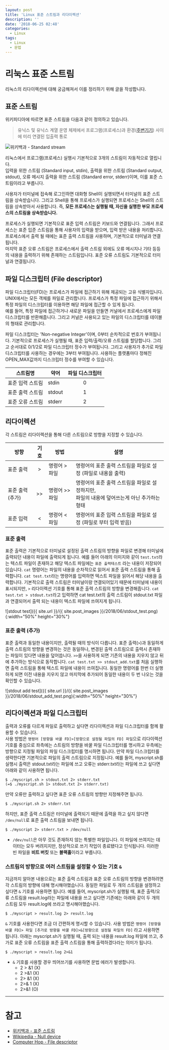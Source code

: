 ```yaml
---
layout: post
title: 'Linux 표준 스트림과 리다이렉션'
description: ''
date: '2018-06-25 02:48'
categories:
  - Linux
tags:
  - Linux
  - 문법
---
```


# 리눅스 표준 스트림

리눅스의 리다이렉션에 대해 궁금해져서 이를 정리하기 위해 글을 작성합니다.

## 표준 스트림

위키피디아에 따르면 표준 스트림을 다음과 같이 정의하고 있습니다.

> 유닉스 및 유닉스 계열 운영 체제에서 프로그램(프로세스)과 환경([주변기기](https://ko.wikipedia.org/wiki/%EB%8B%A8%EB%A7%90%EA%B8%B0)) 사이에 미리 연결된 입출력 통로

![위키백과 - Standard stream](https://upload.wikimedia.org/wikipedia/commons/7/70/Stdstreams-notitle.svg)

리눅스에서 프로그램(프로세스) 실행시 기본적으로 3개의 스트림이 자동적으로 열립니다.  
입력을 위한 스트림 (Standard input, stdin), 출력을 위한 스트림 (Standard output, stdout), 오류 메시지 출력을 위한 스트림 (Standard error, stderr)이며, 이를 표준 스트림이라고 부릅니다.  

사용자가 터미널에 접속해 로그인하면 대화형 Shell이 실행되면서 터미널의 표준 스트림을 상속받습니다. 그리고 Shell을 통해 프로세스가 실행되면 프로세스는 Shell의 스트림을 상속받아서 사용합니다. 즉, **모든 프로세스는 실행될 때, 자신을 실행한 부모 프로세스의 스트림을 상속받습니다.**

프로세스가 실행되면 기본적으로 표준 입력 스트림은 키보드와 연결됩니다. 그래서 프로세스는 표준 입준 스트림을 통해 사용자의 입력을 받으며, 입력 받은 내용을 처리합니다.  
프로세스에서 출력 될 때에는 표준 출력 스트림을 사용하며, 기본적으로 터미널과 연결됩니다.  
마지막 표준 오류 스트림은 프로세스에서 출력 스트림 외에도 오류 메시지나 기타 등등의 내용을 출력하기 위해 존재하는 스트림입니다. 표준 오류 스트림도 기본적으로 터미널과 연결됩니다.



## 파일 디스크립터 (File descriptor)

파일 디스크립터(FD)는 프로세스가 파일에 접근하기 위해 제공되는 고유 식별자입니다. UNIX에서는 모든 객체를 파일로 관리합니다. 프로세스가 특정 파일에 접근하기 위해서 특정 파일의 디스크립터를 이용하면 해당 파일에 접근할 수 있게 됩니다.  
예를 들어, 특정 파일에 접근하거나 새로운 파일을 만들면 커널에서 프로세스에게 파일 디스크립터를 반환해줍니다. 그리고 커널은 사용되고 있는 파일의 디스크립터를 테이블의 형태로 관리합니다.  

파일 디스크립터는 'Non-negative Integer'이며, 0부터 순차적으로 번호가 부여됩니다. 기본적으로 프로세스가 실행될 때, 표준 입력/출력/오류 스트림를 할당합니다. 그리고 순서대로 0/1/2로 파일 디스크립터 정수가 부여됩니다. 그리고 사용자가 추가로 파일 디스크립터를 사용하는 경우에는 3부터 부여됩니다. 사용하는 플랫폼마다 정해진 OPEN_MAX값까지 디스크립터 정수를 부여할 수 있습니다.

| 스트림명         | 약어   | 파일 디스크립터 |
|:----------------:|--------|:---------------:|
| 표준 입력 스트림 | stdin  | 0               |
| 표준 출력 스트림 | stdout | 1               |
| 표준 오류 스트림 | stderr | 2               |



## 리다이렉션

각 스트림은 리다이렉션을 통해 다른 스트림으로 방향을 지정할 수 있습니다.

| 방향            | 기호 | 방법           | 설명                                                                                            |
|-----------------|:----:|----------------|-------------------------------------------------------------------------------------------------|
| 표준 출력       | >    | 명령어 > 파일  | 명령어의 표준 출력 스트림을 파일로 설정 (파일로 내용을 출력)                                    |
| 표준 출력(추가) | >>   | 명령어 >> 파일 | 명령어의 표준 출력 스트림을 파일로 설정하지만,<br/> 파일의 내용에 덮어쓰는게 아닌 추가하는 형태 |
| 표준 입력       | <    | 명령어 < 파일  | 명령어의 표준 입력 스트림을 파일로 설정 (파일로 부터 입력 받음)                                 |

### 표준 출력

표준 출력은 기본적으로 터미널로 설정된 출력 스트림의 방향을 파일로 변경해 터미널에 출력되던 내용이 파일에 출력되게 됩니다.
예를 들어 아래의 이미지와 같이 `test.txt`라는 텍스트 파일이 존재하고 해당 텍스트 파일에는 `표준 출력테스트` 라는 내용이 저장되어있습니다.
`cat` 명령어는 파일의 내용을 순차적으로 읽어서 표준 출력 스트림을 통해 출력합니다. `cat test.txt`라는 명령어를 입력하면 텍스트 파일을 읽어서 해당 내용을 출력합니다.
기본적으로 출력 스트림은 터미널이랑 연결되어있기 때문에 터미널에 내용이 표시되지만, `>` 리다이렉션 기호를 통해 표준 출력 스트림의 방향을 변경해줍니다.
`cat test.txt > stdout.txt`라고 입력하면 cat test.txt의 출력 스트림이 stdout.txt 파일과 연결되어서 출력 되는 내용이 텍스트 파일에 쓰여지게 됩니다.

![stdout test]({{ site.url }}/{{ site.post_images }}/2018/06/stdout_test.png){:width="50%"  height="30%"}


### 표준 출력 (추가)
표준 출력과 동일한 내용이지만, 출력될 때의 방식이 다릅니다. 표준 출력(`>`)과 동일하게 출력 스트림의 방향을 변경하는 것은 동일하나, 변경된 출력 스트림으로 출력시 존재하는 파일이 있다면 내용을 덮어씁니다.
`>>`을 사용하게 되면 기존의 내용을 지우지 않고 뒤에 추가하는 방식으로 동작합니다. `cat test.txt >> stdout_add.txt`를 처음 실행하면 출력 스트림을 통해 텍스트 파일에 내용이 쓰여집니다. 동일한 명령어를 한번 더 실행하게 되면 이전 내용을 지우지 않고 마지막에 추가되어 동일한 내용이 두 번 나오는 것을 확인할 수 있습니다.


![stdout add test]({{ site.url }}/{{ site.post_images }}/2018/06/stdout_add_test.png){:width="50%"  height="30%"}


## 리다이렉션과 파일 디스크립터

출력과 오류를 다르게 파일로 출력하고 싶다면 리다이렉션과 파일 디스크립터를 함께 활용할 수 있습니다.  
사용 방법은 `명령어 [방향을 바꿀 FD]>[방향으로 설정될 파일의 FD] 파일`으로 리다이렉션 기호를 중심으로 좌측에는 스트림의 방향을 바꿀 파일 디스크립터를 명시하고 우측에는 방향으로 지정될 파일의 파일 디스크립터를 명시하면 됩니다. 만약 파일 디스크립터를 생략한다면 기본적으로 파일의 출력 스트림으로 지정됩니다. 예를 들어, myscript.sh를 실행시 출력은 stdout.txt라는 파일에 쓰고 오류는 stderr.txt라는 파일에 쓰고 싶다면 아래와 같이 사용하면 됩니다.  

``` shell
$ ./myscript.sh > stdout.txt 2> stderr.txt
(=$ ./myscript.sh 1> stdout.txt 2> stderr.txt)
```

만약 오류만 출력하고 싶다면 표준 오류 스트림의 방향만 지정해주면 됩니다.

``` shell
$ ./myscript.sh 2> stderr.txt
```

하지만, 표준 출력 스트림은 터미널에 출력되기 때문에 출력을 하고 싶지 않다면 `/dev/null`로 표준 출력 스트림을 보내면 됩니다.

``` shell
$ ./myscript 2> stderr.txt > /dev/null
```

* `/dev/null`은 아무 것도 존재하지 않는 특별한 파일입니다. 이 파일에 쓰여지는 데이터는 모두 버려지지만, 정상적으로 쓰기 작업이 종료됐다고 인식됩니다. 이러한 빈 파일을 **비트 버킷** 또는 **블랙홀**이라고 부릅니다.

### 스트림의 방향으로 여러 스트림을 설정할 수 있는 기호 `&`

지금까지 알아본 내용으로는 표준 출력 스트림과 표준 오류 스트림의 방향을 변경하려면 각 스트림의 방향에 대해 명시해야했습니다. 동일한 파일로 두 개의 스트림을 설정하고 싶다면 `&` 기호를 사용하면 됩니다. 예를 들어, myscript.sh가 실행될 때, 표준 출력/오류 스트림을 result.log라는 파일에 내용을 쓰고 싶다면 기존에는 아래와 같이 두 개의 스트림 모두 result.log에 쓰라고 명시해야했습니다.

``` shell
$ ./myscript > result.log 2> result.log
```

`&` 기호를 사용한다면 조금 더 간편하게 명시할 수 있습니다. 사용 방법은 `명령어 [방향을 바꿀 FD]> 파일 [추가로 방향을 바꿀 FD]>&[방향으로 설정될 파일의 FD]` 라고 사용하면 됩니다. 아래는 myscript.sh가 실행될 때, 출력 되는 내용을 result.log 파일에 쓰고, 추가로 표준 오류 스트림을 표준 출력 스트림을 통해 출력하겠다라는 의미가 됩니다.

``` shell
$ ./myscript > result.log 2>&1
```

* `&` 기호를 사용할 경우 띄어쓰기를 사용하면 문법 에러가 발생합니다.
    - 2 > &1 (X)
    - 2 >&1  (X)
    - 2> &1  (X)
    - 2>& 1  (X)
    - 2>&1   (O)


----------------------------------------------

# 참고

* [위키백과 - 표준 스트림](https://ko.wikipedia.org/wiki/%ED%91%9C%EC%A4%80_%EC%8A%A4%ED%8A%B8%EB%A6%BC)
* [Wikipedia - Null device](https://en.wikipedia.org/wiki/Null_device)
* [Computer Hop - File descriptor](https://www.computerhope.com/jargon/f/file-descriptor.htm)
